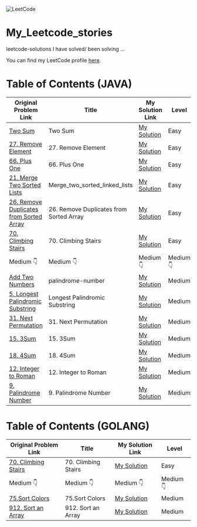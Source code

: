 ![LeetCode](https://img.shields.io/badge/LeetCode-turabaev-brightgreen)

# My_Leetcode_stories
leetcode-solutions I have solved/ been solving ...

You can find my LeetCode profile [here](https://leetcode.com/u/adam_69/).



# Table of Contents (JAVA)

| Original Problem Link       | Title                           | My Solution Link              | Level     |
|-----------------------------|---------------------------------|-------------------------------|-----------|
| [Two Sum](https://leetcode.com/problems/two-sum/) | Two Sum | [My Solution](https://github.com/turabaev69/My_Leetcode_stories/blob/main/Java/easy/Two%20Sum.java) | Easy      |
| [27. Remove Element](https://leetcode.com/problems/remove-element/) | 27. Remove Element | [My Solution](https://github.com/turabaev69/My_Leetcode_stories/blob/main/Java/easy/27.%20Remove%20Element/27_Remove_Element.java) | Easy      |
| [66. Plus One](https://leetcode.com/problems/remove-element/) | 66. Plus One | [My Solution](https://github.com/turabaev69/My_Leetcode_stories/blob/main/Java/easy/66.%20Plus%20One/66_Plus_One.java) | Easy      |
| [21. Merge Two Sorted Lists](https://leetcode.com/problems/merge-two-sorted-lists/) | Merge_two_sorted_linked_lists | [My Solution](https://github.com/turabaev69/My_Leetcode_stories/blob/main/Java/easy/Merge_two_sorted_linked_lists/Merge_two_sorted_linked_lists.java) | Easy      |
| [26. Remove Duplicates from Sorted Array](https://leetcode.com/problems/remove-duplicates-from-sorted-array/) | 26. Remove Duplicates from Sorted Array | [My Solution](https://github.com/turabaev69/My_Leetcode_stories/blob/main/Java/easy/Remove-Duplicates-from-Sorted-Array/Remove_Duplicates_from_Sorted_Array.java) | Easy      |
| [70. Climbing Stairs](https://leetcode.com/problems/climbing-stairs/) | 70. Climbing Stairs | [My Solution](https://github.com/turabaev69/My_Leetcode_stories/tree/main/Java/easy/70.%20Climbing%20Stairs) | Easy      |
|  Medium          👇        |     Medium          👇           |       Medium          👇      |   Medium      👇      |          
| [Add Two Numbers](https://leetcode.com/problems/add-two-numbers/](https://leetcode.com/problems/palindrome-number/)) | palindrome-number              | [My Solution](https://github.com/turabaev69/My_Leetcode_stories/blob/main/Java/medium/Palindrome%20Number.java) | Medium    |
| [5. Longest Palindromic Substring](https://leetcode.com/problems/longest-palindromic-substring/description/) | Longest Palindromic Substring              | [My Solution](https://github.com/turabaev69/My_Leetcode_stories/blob/main/Java/medium/5.%20Longest%20Palindromic%20Substring/5_Longest_Palindromic_Substring.java) | Medium    |
| [31. Next Permutation](https://leetcode.com/problems/next-permutation/description/) | 31. Next Permutation              | [My Solution](https://github.com/turabaev69/My_Leetcode_stories/blob/main/Java/medium/31.%20Next%20Permutation/31_Next_Permutation.java) | Medium    |
| [15. 3Sum](https://leetcode.com/problems/3sum/description/) | 15. 3Sum              | [My Solution](https://github.com/turabaev69/My_Leetcode_stories/blob/main/Java/medium/15.%203Sum/15_3Sum.java) | Medium    |
| [18. 4Sum](https://leetcode.com/problems/4sum/description/) | 18. 4Sum              | [My Solution](https://github.com/turabaev69/My_Leetcode_stories/blob/main/Java/medium/18.%204Sum/18_4Sum.java) | Medium    |
| [12. Integer to Roman](https://leetcode.com/problems/integer-to-roman/description/) | 12. Integer to Roman              | [My Solution](https://github.com/turabaev69/My_Leetcode_stories/blob/main/Java/medium/12.%20Integer%20to%20Roman/12_Integer_to_Roman.java) | Medium    |
| [9. Palindrome Number](https://leetcode.com/problems/palindrome-number/description/) | 9. Palindrome Number          | [My Solution](https://github.com/turabaev69/My_Leetcode_stories/blob/main/Java/medium/Palindrome%20Number.java) | Medium    |





# Table of Contents  (GOLANG)

| Original Problem Link       | Title                           | My Solution Link              | Level     |
|-----------------------------|---------------------------------|-------------------------------|-----------|
| [70. Climbing Stairs](https://leetcode.com/problems/climbing-stairs/) | 70. Climbing Stairs| [My Solution](https://github.com/turabaev69/My_Leetcode_stories/blob/main/Golang/70.%20Climbing%20Stairs/70_Climbing_Stairs.go) | Easy      | 
|  Medium          👇        |     Medium          👇           |       Medium          👇      |   Medium      👇      |          
| [75.Sort Colors](https://leetcode.com/problems/sort-colors/) | 75.Sort Colors   | [My Solution](https://github.com/turabaev69/My_Leetcode_stories/blob/main/Golang/75.%20Sort%20Colors/Sort-Colors.go) | Medium  |
| [912. Sort an Array](https://leetcode.com/problems/sort-an-array/) | 912. Sort an Array | [My Solution](https://github.com/turabaev69/My_Leetcode_stories/tree/main/Golang/912.%20Sort%20an%20Array) | Medium    |
